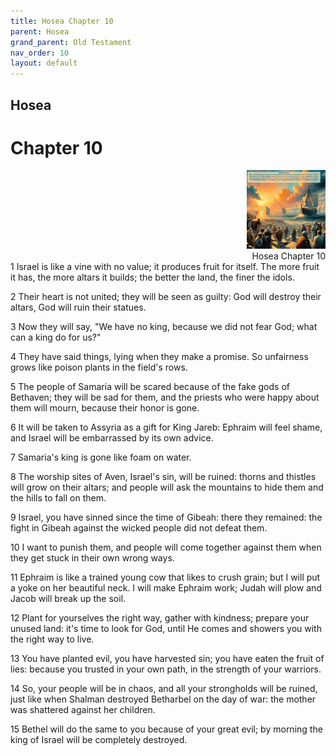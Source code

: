```yaml
---
title: Hosea Chapter 10
parent: Hosea
grand_parent: Old Testament
nav_order: 10
layout: default
---
```


## Hosea

# Chapter 10

<div style="clear: both; text-align: right;">
    <img src="/assets/Image/Hosea/500/10.jpg" alt="Hosea Chapter 10" class="chapter-image" style="max-width: 25%; height: auto;"/>
    <figcaption style="font-size: 14px;">Hosea Chapter 10</figcaption>
</div>
1 Israel is like a vine with no value; it produces fruit for itself. The more fruit it has, the more altars it builds; the better the land, the finer the idols.

2 Their heart is not united; they will be seen as guilty: God will destroy their altars, God will ruin their statues.

3 Now they will say, "We have no king, because we did not fear God; what can a king do for us?"

4 They have said things, lying when they make a promise. So unfairness grows like poison plants in the field's rows.

5 The people of Samaria will be scared because of the fake gods of Bethaven; they will be sad for them, and the priests who were happy about them will mourn, because their honor is gone.

6 It will be taken to Assyria as a gift for King Jareb: Ephraim will feel shame, and Israel will be embarrassed by its own advice.

7 Samaria's king is gone like foam on water.

8 The worship sites of Aven, Israel's sin, will be ruined: thorns and thistles will grow on their altars; and people will ask the mountains to hide them and the hills to fall on them.

9 Israel, you have sinned since the time of Gibeah: there they remained: the fight in Gibeah against the wicked people did not defeat them.

10 I want to punish them, and people will come together against them when they get stuck in their own wrong ways.

11 Ephraim is like a trained young cow that likes to crush grain; but I will put a yoke on her beautiful neck. I will make Ephraim work; Judah will plow and Jacob will break up the soil.

12 Plant for yourselves the right way, gather with kindness; prepare your unused land: it's time to look for God, until He comes and showers you with the right way to live.

13 You have planted evil, you have harvested sin; you have eaten the fruit of lies: because you trusted in your own path, in the strength of your warriors.

14 So, your people will be in chaos, and all your strongholds will be ruined, just like when Shalman destroyed Betharbel on the day of war: the mother was shattered against her children.

15 Bethel will do the same to you because of your great evil; by morning the king of Israel will be completely destroyed.


